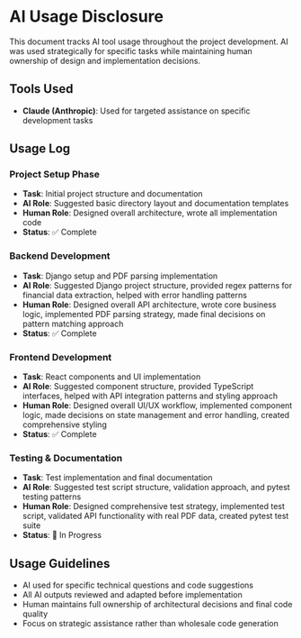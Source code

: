 # AI Usage Disclosure

This document tracks AI tool usage throughout the project development. AI was used strategically for specific tasks while maintaining human ownership of design and implementation decisions.

## Tools Used
- **Claude (Anthropic)**: Used for targeted assistance on specific development tasks

## Usage Log

### Project Setup Phase
- **Task**: Initial project structure and documentation
- **AI Role**: Suggested basic directory layout and documentation templates
- **Human Role**: Designed overall architecture, wrote all implementation code
- **Status**: ✅ Complete

### Backend Development
- **Task**: Django setup and PDF parsing implementation
- **AI Role**: Suggested Django project structure, provided regex patterns for financial data extraction, helped with error handling patterns
- **Human Role**: Designed overall API architecture, wrote core business logic, implemented PDF parsing strategy, made final decisions on pattern matching approach
- **Status**: ✅ Complete

### Frontend Development
- **Task**: React components and UI implementation
- **AI Role**: Suggested component structure, provided TypeScript interfaces, helped with API integration patterns and styling approach
- **Human Role**: Designed overall UI/UX workflow, implemented component logic, made decisions on state management and error handling, created comprehensive styling
- **Status**: ✅ Complete

### Testing & Documentation
- **Task**: Test implementation and final documentation
- **AI Role**: Suggested test script structure, validation approach, and pytest testing patterns
- **Human Role**: Designed comprehensive test strategy, implemented test script, validated API functionality with real PDF data, created pytest test suite
- **Status**: 🔄 In Progress

## Usage Guidelines
- AI used for specific technical questions and code suggestions
- All AI outputs reviewed and adapted before implementation
- Human maintains full ownership of architectural decisions and final code quality
- Focus on strategic assistance rather than wholesale code generation
